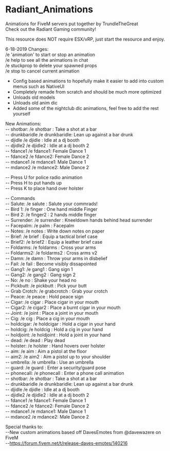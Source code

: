 # Radiant_Animations
Animations for FiveM servers put together by TrundleTheGreat  
Check out the Radiant Gaming community!  

This resource does NOT require ESX/vRP, just start the resource and enjoy.   

6-18-2019 Changes:  
/e 'animation' to start or stop an animation  
/e help to see all the animations in chat    
/e stuckprop to delete your spawned props    
/e stop to cancel current animation

- Config based animations to hopefully make it easier to add into custom menus such as NativeUI  
- Completely remade from scratch and should be much more optimized
- Unloads old models
- Unloads old anim dic
- Added some of the nightclub dlc animations, feel free to add the rest yourself

New Animations:    
 -- shotbar:      /e shotbar : Take a shot at a bar  
 -- drunkbaridle  /e drunkbaridle: Lean up against a bar drunk  
 -- djidle       /e djidle : Idle at a dj booth  
 -- djidle2      /e djidle2 : Idle at a dj booth 2  
 -- fdance1     /e fdance1: Female Dance 1  
 -- fdance2     /e fdance2: Female Dance 2  
 -- mdance1     /e mdance1: Male Dance 1  
 -- mdance2     /e mdance2: Male Dance 2  

-- Press U for police radio animation  
-- Press H to put hands up  
-- Press K to place hand over holster  

-- Commands  
 -- Salute: 		/e salute 		: Salute your commrads!  
 -- Bird 1: 		/e finger 		: One hand middle Finger  
 -- Bird 2: 		/e finger2 		: 2 hands middle finger  
 -- Surrender: 	/e surrender	       : Kneeldown hands behind head surrender  
 -- Facepalm: 	/e palm			: Facepalm  
 -- Notes: 		/e notes		: Write down notes on paper  
 -- Brief:		/e brief		: Equip a tactical brief case  
 -- Brief2:		/e brief2		: Equip a leather brief case  
 -- Foldarms:	/e foldarms		: Cross your arms   
 -- Foldarms2: 	/e foldarms2	        : Cross arms v2  
 -- Damn:		/e damn			: Throw your arms in disbelief  
 -- Fail:		       /e fail			: Become visibly dissapointed  
 -- Gang1:		/e gang1		: Gang sign 1  
 -- Gang2:		/e gang2		: Gang sign 2  
 -- No:			/e no			: Shake your head no  
 -- Pickbutt: 	/e pickbutt		: Pick your butt  
 -- Grab Crotch:	/e grabcrotch	: Grab your crotch  
 -- Peace:		/e peace		: Hold peace sign  
 -- Cigar:		/e cigar		: Place cigar in your mouth  
 -- Cigar2:		/e cigar2		: Place a burnt cigar in your mouth  
 -- Joint:		/e joint		: Place a joint in your mouth  
 -- Cig:			/e cig			: Place a cig in your mouth  
 -- holdcigar:	/e holdcigar	: Hold a cigar in your hand   
 -- holdcig:		/e holdcig		: Hold a cig in your hand   
 -- holdjoint:	/e holdjoint	: Hold a joint in your hand  
 -- dead:		/e dead			: Play dead  
 -- holster:		/e holster		: Hand hovers over holster   
 -- aim:			/e aim			: Aim a pistol at the floor   
 -- aim2:		/e aim2			: Aim a pistol up to your shoulder  
 -- umbrella:       /e umbrella            : Use an umbrella  
 -- guard:             /e guard                 : Enter a security/guard pose  
 -- phonecall:     /e phonecall           : Enter a phone call animation  
 -- shotbar:      /e shotbar : Take a shot at a bar  
 -- drunkbaridle  /e drunkbaridle: Lean up against a bar drunk  
 -- djidle       /e djidle : Idle at a dj booth  
 -- djidle2      /e djidle2 : Idle at a dj booth 2  
 -- fdance1     /e fdance1: Female Dance 1  
 -- fdance2     /e fdance2: Female Dance 2  
 -- mdance1     /e mdance1: Male Dance 1  
 -- mdance2     /e mdance2: Male Dance 2  



Special thanks to:    
--New custom animations based off DavesEmotes from @davewazere on FiveM  
--https://forum.fivem.net/t/release-daves-emotes/140216   
